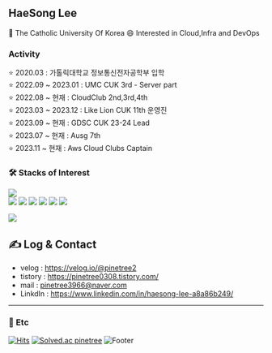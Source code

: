 

## HaeSong Lee 
🏫 The Catholic University Of Korea
😄 Interested in Cloud,Infra and DevOps



###  Activity
⭐️ 2020.03 : 가톨릭대학교 정보통신전자공학부 입학<br> 
⭐️ 2022.09 ~ 2023.01 : UMC CUK 3rd - Server part <br>
⭐️ 2022.08 ~ 현재 : CloudClub 2nd,3rd,4th<br>
⭐️ 2023.03 ~ 2023.12 : Like Lion CUK 11th 운영진 <br>
⭐️ 2023.09 ~ 현재 : GDSC CUK 23-24 Lead<br>
⭐️ 2023.07 ~ 현재 : Ausg 7th<br>
⭐️ 2023.11 ~ 현재 : Aws Cloud Clubs Captain<br>

### 🛠️ Stacks of Interest

<img src="https://github-readme-stats.vercel.app/api/top-langs/?username=pinetree2&layout=compact"><br>
<img src="https://img.shields.io/badge/Python-3766AB?style=flat-square&logo=Python&logoColor=white"/> <img src="https://img.shields.io/badge/Aws-FFB71B?style=flat-square&logo=Amazon Aws&logoColor=white"/> <img src="https://img.shields.io/badge/Java-007396?style=flat-square&logo=Java&logoColor=white"/> <img src="https://img.shields.io/badge/Terraform-7B42BC?style=flat-square&logo=Terraform&logoColor=white"/> <img src="https://img.shields.io/badge/Docker-2496ED?style=flat-square&logo=Docker&logoColor=white"/> <img src="https://img.shields.io/badge/Kubernetes-326CE5?style=flat-square&logo=Kubernetes&logoColor=white"/>
 
![](./profile-3d-contrib/profile-green-animate.svg)


## ✍️ Log & Contact 
 - velog : https://velog.io/@pinetree2 <br>
 - tistory : https://pinetree0308.tistory.com/
 - mail : pinetree3966@naver.com <br>
 - LinkdIn : https://www.linkedin.com/in/haesong-lee-a8a86b249/
---

### 💬 Etc

[![Hits](https://hits.seeyoufarm.com/api/count/incr/badge.svg?url=https%3A%2F%2Fgithub.com%2Fpinetree2&count_bg=%230040F2&title_bg=%233D5C69&icon=awesomelists.svg&icon_color=%2308E7FF&title=hits&edge_flat=false)](https://hits.seeyoufarm.com)
[![Solved.ac
pinetree](http://mazassumnida.wtf/api/mini/generate_badge?boj=dlgothd3966)](https://solved.ac/dlgothd3966)
![Footer](https://capsule-render.vercel.app/api?type=waving&color=auto&height=200&section=footer)

 

